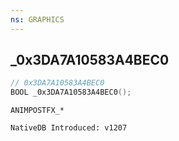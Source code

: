 ```yaml
---
ns: GRAPHICS
---
```

## _0x3DA7A10583A4BEC0

```c
// 0x3DA7A10583A4BEC0
BOOL _0x3DA7A10583A4BEC0();
```

```
ANIMPOSTFX_*

NativeDB Introduced: v1207
```

